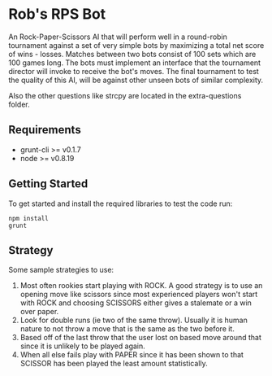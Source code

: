 # Rob's RPS Bot

An Rock-Paper-Scissors AI that will perform well in a round-robin
tournament against a set of very simple bots by maximizing a total net
score of wins - losses.  Matches between two bots consist of 100 sets
which are 100 games long.  The bots must implement an interface that
the tournament director will invoke to receive the bot's moves.  The
final tournament to test the quality of this AI, will be against other
unseen bots of similar complexity.

Also the other questions like strcpy are located in the
extra-questions folder.

## Requirements

  * grunt-cli >= v0.1.7
  * node  >= v0.8.19
  
## Getting Started

To get started and install the required libraries to test the code
run:

```
npm install
grunt
```

## Strategy

Some sample strategies to use:

1. Most often rookies start playing with ROCK.  A good strategy is
   to use an opening move like scissors since most experienced
   players won't start with ROCK and choosing SCISSORS either
   gives a stalemate or a win over paper.
2. Look for double runs (ie two of the same throw).  Usually it is
   human nature to not throw a move that is the same as the two
   before it.
3. Based off of the last throw that the user lost on based move
   around that since it is unlikely to be played again.
4. When all else fails play with PAPER since it has been shown to
   that SCISSOR has been played the least amount statistically.

